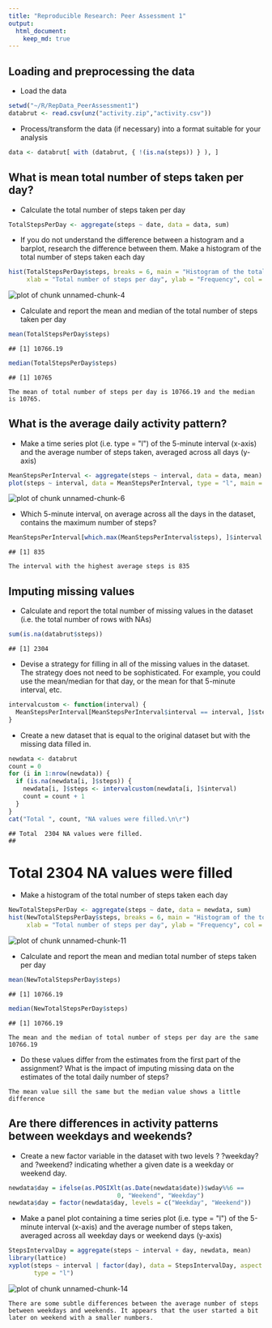 ```yaml
---
title: "Reproducible Research: Peer Assessment 1"
output: 
  html_document:
    keep_md: true
---
```



## Loading and preprocessing the data
* Load the data

```r
setwd("~/R/RepData_PeerAssessment1")
databrut <- read.csv(unz("activity.zip","activity.csv"))
```
* Process/transform the data (if necessary) into a format suitable for your analysis

```r
data <- databrut[ with (databrut, { !(is.na(steps)) } ), ]
```

## What is mean total number of steps taken per day?
* Calculate the total number of steps taken per day

```r
TotalStepsPerDay <- aggregate(steps ~ date, data = data, sum)
```
* If you do not understand the difference between a histogram and a barplot, research the difference between them. Make a histogram of the total number of steps taken each day

```r
hist(TotalStepsPerDay$steps, breaks = 6, main = "Histogram of the total number of steps taken each day", 
     xlab = "Total number of steps per day", ylab = "Frequency", col = "green")
```

![plot of chunk unnamed-chunk-4](figure/unnamed-chunk-4-1.png) 

* Calculate and report the mean and median of the total number of steps taken per day

```r
mean(TotalStepsPerDay$steps)
```

```
## [1] 10766.19
```

```r
median(TotalStepsPerDay$steps)
```

```
## [1] 10765
```
```
The mean of total number of steps per day is 10766.19 and the median is 10765.
```

## What is the average daily activity pattern?
* Make a time series plot (i.e. type = "l") of the 5-minute interval (x-axis) and the average number of steps taken, averaged across all days (y-axis)

```r
MeanStepsPerInterval <- aggregate(steps ~ interval, data = data, mean)
plot(steps ~ interval, data = MeanStepsPerInterval, type = "l", main = ("Average number of steps over all days"), xlab="Interval", ylab = "# of steps", col = "green")
```

![plot of chunk unnamed-chunk-6](figure/unnamed-chunk-6-1.png) 

* Which 5-minute interval, on average across all the days in the dataset, contains the maximum number of steps?

```r
MeanStepsPerInterval[which.max(MeanStepsPerInterval$steps), ]$interval
```

```
## [1] 835
```
```
The interval with the highest average steps is 835
```

## Imputing missing values
* Calculate and report the total number of missing values in the dataset (i.e. the total number of rows with NAs)

```r
sum(is.na(databrut$steps))
```

```
## [1] 2304
```
* Devise a strategy for filling in all of the missing values in the dataset. The strategy does not need to be sophisticated. For example, you could use the mean/median for that day, or the mean for that 5-minute interval, etc.

```r
intervalcustom <- function(interval) {
  MeanStepsPerInterval[MeanStepsPerInterval$interval == interval, ]$steps
}
```
* Create a new dataset that is equal to the original dataset but with the missing data filled in.

```r
newdata <- databrut  
count = 0  
for (i in 1:nrow(newdata)) {
  if (is.na(newdata[i, ]$steps)) {
    newdata[i, ]$steps <- intervalcustom(newdata[i, ]$interval)
    count = count + 1
  }
}
cat("Total ", count, "NA values were filled.\n\r")
```

```
## Total  2304 NA values were filled.
## 
```
# Total  2304 NA values were filled
* Make a histogram of the total number of steps taken each day 

```r
NewTotalStepsPerDay <- aggregate(steps ~ date, data = newdata, sum)
hist(NewTotalStepsPerDay$steps, breaks = 6, main = "Histogram of the total number of steps taken each day", 
     xlab = "Total number of steps per day", ylab = "Frequency", col = "green")
```

![plot of chunk unnamed-chunk-11](figure/unnamed-chunk-11-1.png) 

* Calculate and report the mean and median total number of steps taken per day

```r
mean(NewTotalStepsPerDay$steps)
```

```
## [1] 10766.19
```

```r
median(NewTotalStepsPerDay$steps)
```

```
## [1] 10766.19
```
```
The mean and the median of total number of steps per day are the same 10766.19
```
* Do these values differ from the estimates from the first part of the assignment? What is the impact of imputing missing data on the estimates of the total daily number of steps?
```
The mean value sill the same but the median value shows a little difference
```

## Are there differences in activity patterns between weekdays and weekends?
* Create a new factor variable in the dataset with two levels ? ?weekday? and ?weekend? indicating whether a given date is a weekday or weekend day.

```r
newdata$day = ifelse(as.POSIXlt(as.Date(newdata$date))$wday%%6 == 
                              0, "Weekend", "Weekday")
newdata$day = factor(newdata$day, levels = c("Weekday", "Weekend"))
```
* Make a panel plot containing a time series plot (i.e. type = "l") of the 5-minute interval (x-axis) and the average number of steps taken, averaged across all weekday days or weekend days (y-axis)

```r
StepsIntervalDay = aggregate(steps ~ interval + day, newdata, mean)
library(lattice)
xyplot(steps ~ interval | factor(day), data = StepsIntervalDay, aspect = 1/2, 
       type = "l")
```

![plot of chunk unnamed-chunk-14](figure/unnamed-chunk-14-1.png) 
```
There are some subtle differences between the average number of steps between weekdays and weekends. It appears that the user started a bit later on weekend with a smaller numbers.
```
